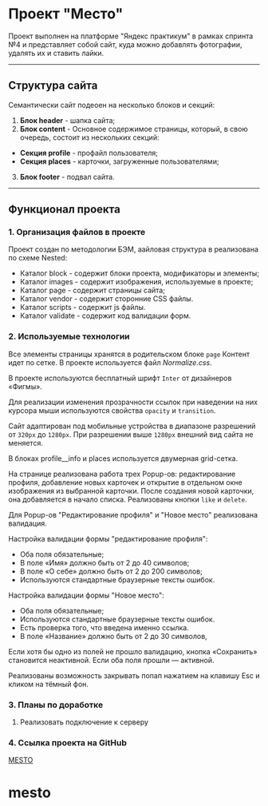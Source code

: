 # Проект "Место"
Проект выполнен на платформе "Яндекс практикум" в рамках спринта №4 и представляет собой сайт, куда можно добавлять фотографии, удалять их и ставить лайки.
***
## Структура сайта
Семантически сайт подеоен на несколько блоков и секций:
1. __Блок header__ - шапка сайта;
2. __Блок content__ - Основное содержимое страницы, который, в свою очередь, состоит из нескольких секций:
  * __Секция profile__  - профайл пользователя;
  * __Секция places__ - карточки, загруженные пользователями;
 3. __Блок footer__ - подвал сайта.
***
## Функционал проекта
### 1. Организация файлов в проекте
Проект создан по методологии БЭМ, аайловая структура в реализована по схеме Nested:
* Каталог block - содержит блоки проекта, модификаторы и элементы;
* Каталог images - содержит изображения, используемые в проекте;
* Каталог page - содержит страницы сайта;
* Каталог vendor - содержит сторонние CSS файлы.
* Каталог scripts - содержит js файлы.
* Каталог validate - содержит код валидации форм.

### 2. Используемые технологии
Все элементы страницы хранятся в родительском блоке `page` Контент идет по сетке. В проекте используется файл _Normalize.css_.

В проекте используются бесплатный шрифт `Inter` от дизайнеров «Фигмы».

Для реализации изменения прозрачности ссылок при наведении на них курсора мыши используются свойства `opacity` и `transition`.

Сайт адаптирован под мобильные устройства в диапазоне разрешений от `320px` до `1280px`. При разрешении выше  `1280px` внешний вид сайта не меняется.

В блоках profile__info и places используется двумерная grid-сетка.

На странице реализована работа трех Popup-ов: редактирование профиля, добавление новых карточек и открытие в отдельном окне изображения из выбранной карточки.
После создания новой карточки, она добавляется в начало списка. Реализованы кнопки `like` и `delete`.

Для Popup-ов "Редактирование профиля" и "Новое место" реализована валидация.

Настройка валидации формы "редактирование профиля":
* Оба поля обязательные;
* В поле «Имя» должно быть от 2 до 40 символов;
* В поле «О себе» должно быть от 2 до 200 символов;
* Используются стандартные браузерные тексты ошибок.

Настройка валидации формы "Новое место":
* Оба поля обязательные;
* Используются стандартные браузерные тексты ошибок.
* Есть проверка того, что введена именно ссылка.
* В поле «Название» должно быть от 2 до 30 символов,

Если хотя бы одно из полей не прошло валидацию, кнопка «Сохранить» становится неактивной. Если оба поля прошли — активной.

Реализованы возможность закрывать попап нажатием на клавишу Esc и кликом на тёмный фон.

### 3. Планы по доработке
1. Реализовать подключение к серверу

### 4. Ссылка проекта на GitHub
[MESTO](https://sergey-pyshkin.github.io/mesto/)
# mesto
